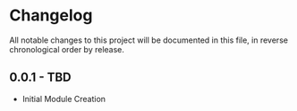 # Changelog

All notable changes to this project will be documented in this file, in reverse chronological order by release.

## 0.0.1 - TBD
- Initial Module Creation